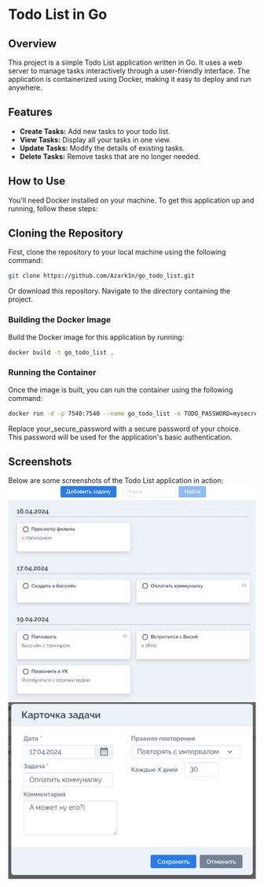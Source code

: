 # Todo List in Go

## Overview
This project is a simple Todo List application written in Go. It uses a web server to manage tasks interactively through a user-friendly interface. The application is containerized using Docker, making it easy to deploy and run anywhere.

## Features
- **Create Tasks:** Add new tasks to your todo list.
- **View Tasks:** Display all your tasks in one view.
- **Update Tasks:** Modify the details of existing tasks.
- **Delete Tasks:** Remove tasks that are no longer needed.

## How to Use
You'll need Docker installed on your machine. To get this application up and running, follow these steps:

## Cloning the Repository
First, clone the repository to your local machine using the following command:
```bash
git clone https://github.com/Azark1n/go_todo_list.git
```
Or download this repository. Navigate to the directory containing the project.

### Building the Docker Image
Build the Docker image for this application by running:

```bash
docker build -t go_todo_list .
```

### Running the Container
Once the image is built, you can run the container using the following command:

```bash
docker run -d -p 7540:7540 --name go_todo_list -e TODO_PASSWORD=mysecretpassword go_todo_list
```

Replace your_secure_password with a secure password of your choice. This password will be used for the application's basic authentication.

## Screenshots
Below are some screenshots of the Todo List application in action:
![img.png](screenshots/img_1.png)
![img_1.png](screenshots/img_2.png)
